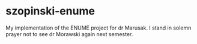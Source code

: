# szopinski-enume

My implementation of the ENUME project for dr Marusak. I stand in solemn prayer not to see dr Morawski again next semester.
